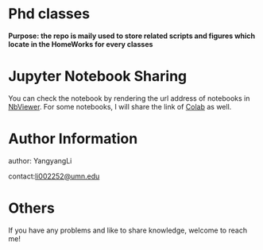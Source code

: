 # Phd classes


**Purpose: the repo is maily used to store related scripts and figures which locate in the HomeWorks for every classes**

# Jupyter Notebook Sharing 

You can check the notebook by rendering the url address of notebooks in [NbViewer](https://nbviewer.jupyter.org/). 
For some notebooks, I will share the link of [Colab](https://colab.research.google.com/notebooks/intro.ipynb) as well. 

# Author Information 

author: YangyangLi  

contact:li002252@umn.edu

# Others 

If you have any problems and like to share knowledge, welcome to reach me! 


